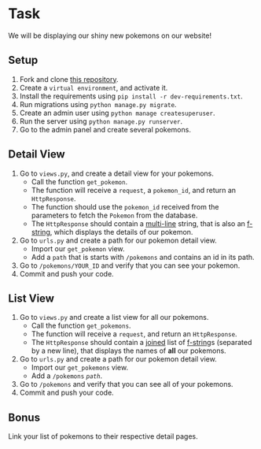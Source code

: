 # Task

We will be displaying our shiny new pokemons on our website!

## Setup

1. Fork and clone [this repository](https://github.com/JoinCODED/TASK-Django-M4-Views-and-URLs).
2. Create a `virtual environment`, and activate it.
3. Install the requirements using `pip install -r dev-requirements.txt`.
4. Run migrations using `python manage.py migrate`.
5. Create an admin user using `python manage createsuperuser`.
6. Run the server using `python manage.py runserver`.
7. Go to the admin panel and create several pokemons.

## Detail View

1. Go to `views.py`, and create a detail view for your pokemons.
   - Call the function `get_pokemon`.
   - The function will receive a `request`, a `pokemon_id`, and return an `HttpResponse`.
   - The function should use the `pokemon_id` received from the parameters to fetch the `Pokemon` from the database.
   - The `HttpResponse` should contain a [multi-line](https://www.programiz.com/python-programming/examples/multiline-string) string, that is also an [f-string](https://realpython.com/python-f-strings/#f-strings-a-new-and-improved-way-to-format-strings-in-python), which displays the details of our pokemon.
2. Go to `urls.py` and create a path for our pokemon detail view.
   - Import our `get_pokemon` view.
   - Add a `path` that is starts with `/pokemons` and contains an id in its path.
3. Go to `/pokemons/YOUR_ID` and verify that you can see your pokemon.
4. Commit and push your code.

## List View

1. Go to `views.py` and create a list view for all our pokemons.
   - Call the function `get_pokemons`.
   - The function will receive a `request`, and return an `HttpResponse`.
   - The `HttpResponse` should contain a [joined](https://www.programiz.com/python-programming/methods/string/join) list of [f-string](https://realpython.com/python-f-strings/#f-strings-a-new-and-improved-way-to-format-strings-in-python)s (separated by a new line), that displays the names of **all** our pokemons.
2. Go to `urls.py` and create a path for our pokemon detail view.
   - Import our `get_pokemons` view.
   - Add a `/pokemons` _`path`_.
3. Go to `/pokemons` and verify that you can see all of your pokemons.
4. Commit and push your code.

## Bonus

Link your list of pokemons to their respective detail pages.
